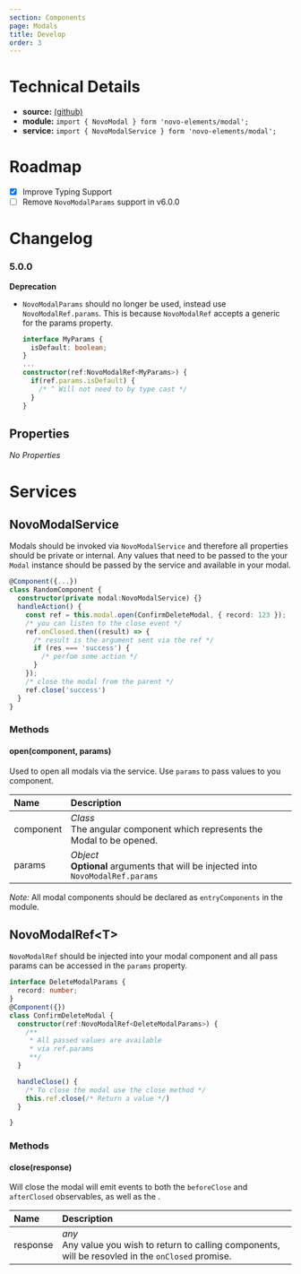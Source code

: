 ```yaml
---
section: Components
page: Modals
title: Develop
order: 3
---
```


# Technical Details

- **source:** [(github)](https://github.com/bullhorn/novo-elements/blob/master/projects/novo-elements/src/elements/modal)
- **module:** `import { NovoModal } form 'novo-elements/modal';`
- **service:** `import { NovoModalService } form 'novo-elements/modal';`

# Roadmap

- [x] Improve Typing Support
- [ ] Remove `NovoModalParams` support in v6.0.0

# Changelog

### 5.0.0

**Deprecation**

- `NovoModalParams` should no longer be used, instead use `NovoModalRef.params`. This is because `NovoModalRef` accepts a generic for the params property.

  ```typescript
  interface MyParams {
    isDefault: boolean;
  }
  ...
  constructor(ref:NovoModalRef<MyParams>) {
    if(ref.params.isDefault) {
      /* ^ Will not need to by type cast */
    }
  }
  ```

## Properties

_No Properties_

# Services

## NovoModalService

Modals should be invoked via `NovoModalService` and therefore all properties should be private or internal. Any values that need to be passed to the your `Modal` instance should be passed by the service and available in your modal.

```typescript
@Component({...})
class RandomComponent {
  constructor(private modal:NovoModalService) {}
  handleAction() {
    const ref = this.modal.open(ConfirmDeleteModal, { record: 123 });
    /* you can listen to the close event */
    ref.onClosed.then((result) => {
      /* result is the argument sent via the ref */
      if (res === 'success') {
        /* perfom some action */
      }
    });
    /* close the modal from the parent */
    ref.close('success')
  }
}
```

### Methods

#### **open(component, params)**

Used to open all modals via the service. Use `params` to pass values to you component.

| Name      | Description                                                                         |
| :-------- | :---------------------------------------------------------------------------------- |
| component | _Class_<br>The angular component which represents the Modal to be opened.           |
| params    | _Object_<br>**Optional** arguments that will be injected into `NovoModalRef.params` |

_Note:_ All modal components should be declared as `entryComponents` in the module.

## NovoModalRef&lt;T&gt;

`NovoModalRef` should be injected into your modal component and all pass params can be accessed in the `params` property.

```typescript
interface DeleteModalParams {
  record: number;
}
@Component({})
class ConfirmDeleteModal {
  constructor(ref:NovoModalRef<DeleteModalParams>) {
    /**
     * All passed values are available
     * via ref.params
     **/
  }

  handleClose() {
    /* To close the modal use the close method */
    this.ref.close(/* Return a value */)
  }

}
```

### Methods

#### **close(response)**

Will close the modal will emit events to both the `beforeClose` and `afterClosed` observables, as well as the .

| Name     | Description                                                                                              |
| :------- | :------------------------------------------------------------------------------------------------------- |
| response | _any_<br>Any value you wish to return to calling components, will be resovled in the `onClosed` promise. |
